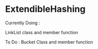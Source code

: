 # ExtendibleHashing

Currently Doing : 

 LinkList class and member function
 
To Do :
  Bucket Class and member function 
